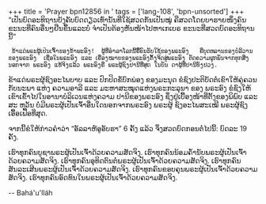 +++
title = 'Prayer bpn12856 in '
tags = ['lang-108', 'bpn-unsorted']
+++
“ເປັນບົດອະທິຖານບັງຄັບບົດດຽວເທົ່ານັ້ນທີ່ໃຊ້ສວດກັນເປັນໝູ່ ຄືສວດໂດຍບາຮາຍໜຶ່ງຄົນ ຂະນະທີ່ຄົນອື່ນໆຢືນຂຶ້ນແລະບໍ່ ຈໍາເປັນຕ້ອງຫັນໜ້າໄປຫາເກເບຣ ຂະນະທີ່ສວດບົດອະທິຖານນີ້”


     ຂ້າແດ່ພຣະຜູ້ເປັນເຈົ້າຂອງຂ້າພະອົງ!  ຜູ້ທີ່ອໍາລາໂລກນີ້ຄືືຄົນຮັບໃຊ້ຂອງພຣະອົງ   ຄືບຸດຫລານຂອງບໍລິວານຂອງພຣະອົງ  ເຊື່ອໃນພຣະອົງ ແລະ ເຄື່ອງໝາຍຂອງພຣະອົງຕັ້ງຈິດສູ່ພຣະອົງ ຕັດຄວາມຜູກພັນຈາກທຸກສິ່ງ ນອກຈາກ ພຣະອົງ ແທ້ຈິງແລ້ວ ພຣະອົງຄື ພຣະຜູ້ຊົງປານີທີ່ສຸດ ໃນບັນ ດາຜູ້ທີ່ປານີທັງປວງ.

ຂ້າແດ່ພຣະຜູ້ຊົງອະໄພບາບ ແລະ ປົກປິດຂໍ້ບົກພ່ອງ ຂອງມະນຸດ ຂໍຊົງປະຕິບັດຕໍ່ເຂົາໃຫ້ຄູ່ຄວນກັບນະພາ ແຫ່ງ ຄວາມອາລີ ແລະ ມະຫາສະໝຸດແຫ່ງພຣະກະລຸນາ ຂອງ ພຣະອົງ ຂໍຊົງໃຫ້ເຂົາເຂົ້າໄປໃນອານາບໍລິເວນແຫ່ງຄວາມ ປານີຂອງພຣະອົງ ຊຶ່ງຢູ່ເບື້ອງໜ້າທີ່ຕັ້ງຂອງພິພົບ ແລະ ສະ ຫວັນ ບໍ່ມີພຣະຜູ້ເປັນເຈົ້າອື່ນໃດນອກຈາກພຣະອົງ ພຣະຜູ້ ຊົງອະໄພສະເໝີ ພຣະຜູ້ຊົງເອື້ອເຟື້ອທີ່ສຸດ.

ຈາກນີ້ຂໍໃຫ້ກ່າວຄໍາວ່າ “ອັລລາຫ໌ອູອັບຮາ” 6 ຄັ້ງ ແລ້ວ ຈຶ່ງສວດບົດກອນຕໍ່ໄປນີ້:  ບົດລະ 19  ຄັ້ງ.

ເຮົາທຸກຄົນບູຊາພຣະຜູ້ເປັນເຈົ້າດ້ວຍຄວາມສັດຈິງ.
ເຮົາທຸກຄົນນ້ອມຄໍ້ານັບພຣະຜູ້ເປັນເຈົ້າດ້ວຍຄວາມສັດຈິງ.
ເຮົາທຸກຄົນອຸທິດຕົນຕໍ່ພຣະຜູ້ເປັນເຈົ້າດ້ວຍຄວາມສັດຈິງ.
ເຮົາທຸກຄົນສັນລະເສີນພຣະຜູ້ເປັນເຈົ້າດ້ວຍຄວາມສັດຈິງ.
ເຮົາທຸກຄົນຂອບຄຸນພຣະຜູ້ເປັນເຈົ້າດ້ວຍຄວາມສັດຈິງ.
ເຮົາທຸກຄົນອົດທົນໃນພຣະຜູ້ເປັນເຈົ້າດ້ວຍຄວາມສັດຈິງ.

-- Bahá'u'lláh
